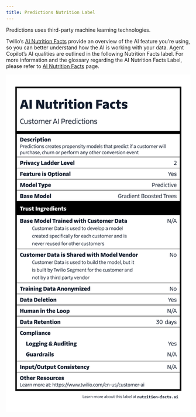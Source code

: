 ```yaml
---
title: Predictions Nutrition Label
---
```

Predictions uses third-party machine learning technologies. 

Twilio’s [AI Nutrition Facts](https://nutrition-facts.ai/) provide an overview of the AI feature you’re using, so you can better understand how the AI is working with your data. Agent Copilot’s AI qualities are outlined in the following Nutrition Facts label. For more information and the glossary regarding the AI Nutrition Facts Label, please refer to [AI Nutrition Facts](https://nutrition-facts.ai/) page.

![Predictions Nutrition Label](<../../../images/label-customer-ai-predictions .png>)
